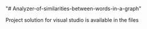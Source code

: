 "# Analyzer-of-similarities-between-words-in-a-graph" 

Project solution for visual studio is available in the files
